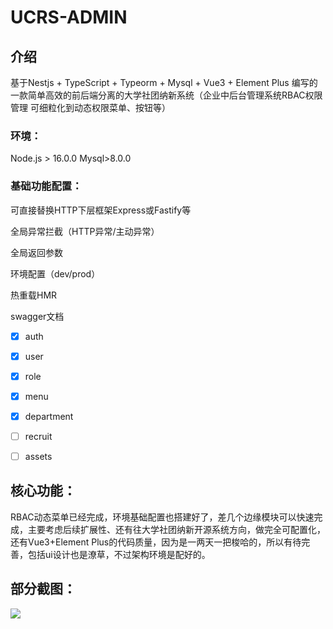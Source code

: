 # UCRS-ADMIN

## 介绍

基于Nestjs + TypeScript + Typeorm + Mysql + Vue3 + Element Plus 编写的一款简单高效的前后端分离的大学社团纳新系统（企业中后台管理系统RBAC权限管理 可细粒化到动态权限菜单、按钮等）



### 环境：

Node.js > 16.0.0  Mysql>8.0.0

### 基础功能配置：

可直接替换HTTP下层框架Express或Fastify等

全局异常拦截（HTTP异常/主动异常）

全局返回参数

环境配置（dev/prod）

热重载HMR

swagger文档

- [x] auth
- [x] user
- [x] role
- [x] menu
- [x] department
- [ ] recruit
- [ ] assets



## 核心功能：

RBAC动态菜单已经完成，环境基础配置也搭建好了，差几个边缘模块可以快速完成，主要考虑后续扩展性、还有往大学社团纳新开源系统方向，做完全可配置化，还有Vue3+Element Plus的代码质量，因为是一两天一把梭哈的，所以有待完善，包括ui设计也是潦草，不过架构环境是配好的。

## 部分截图：
![](https://secure2.wostatic.cn/static/3VRga3gCPNtDb9rJyL6gFv/image.png?auth_key=1678265403-rHpFShW72q9FB5UT79QMbH-0-b458e9d356804180beccadea6e6911d3)

